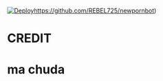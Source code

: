 








[![Deploy](https://www.herokucdn.com/deploy/button.svg)](https://heroku.com/deploy?template=)https://github.com/REBEL725/newpornbot)

# CREDIT

# ma chuda

